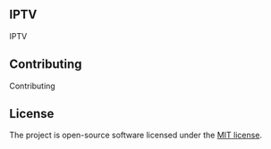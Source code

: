 ## IPTV
IPTV

## Contributing
Contributing

## License

The project is open-source software licensed under the [MIT license](https://opensource.org/licenses/MIT).
